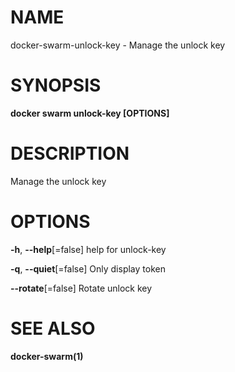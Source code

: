 # NAME

docker-swarm-unlock-key - Manage the unlock key

# SYNOPSIS

**docker swarm unlock-key \[OPTIONS\]**

# DESCRIPTION

Manage the unlock key

# OPTIONS

**-h**, **--help**\[=false\] help for unlock-key

**-q**, **--quiet**\[=false\] Only display token

**--rotate**\[=false\] Rotate unlock key

# SEE ALSO

**docker-swarm(1)**
